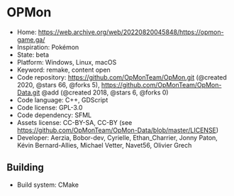# OPMon

- Home: https://web.archive.org/web/20220820045848/https://opmon-game.ga/
- Inspiration: Pokémon
- State: beta
- Platform: Windows, Linux, macOS
- Keyword: remake, content open
- Code repository: https://github.com/OpMonTeam/OpMon.git (@created 2020, @stars 66, @forks 5), https://github.com/OpMonTeam/OpMon-Data.git @add (@created 2018, @stars 6, @forks 0)
- Code language: C++, GDScript
- Code license: GPL-3.0
- Code dependency: SFML
- Assets license: CC-BY-SA, CC-BY (see https://github.com/OpMonTeam/OpMon-Data/blob/master/LICENSE)
- Developer: Aerzia, Bobor-dev, Cyrielle, Ethan_Charrier, Jonny Paton, Kévin Bernard-Allies, Michael Vetter, Navet56, Olivier Grech

## Building

- Build system: CMake
